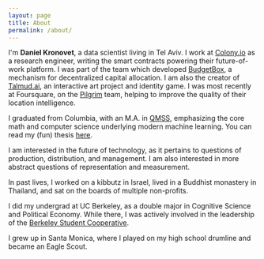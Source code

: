 ```yaml
---
layout: page
title: About
permalink: /about/
---
```


I'm **Daniel Kronovet**, a data scientist living in Tel Aviv. I work at [Colony.io](https://colony.io/) as a research engineer, writing the smart contracts powering their future-of-work platform. I was part of the team which developed [BudgetBox](https://colony.io/budgetbox.pdf), a mechanism for decentralized capital allocation. I am also the creator of [Talmud.ai](https://talmud.ai/), an interactive art project and identity game. I was most recently at Foursquare, on the [Pilgrim](https://enterprise.foursquare.com/developers/pilgrim) team, helping to improve the quality of their location intelligence.

I graduated from Columbia, with an M.A. in [QMSS](http://www.qmss.columbia.edu/), emphasizing the core math and computer science underlying modern machine learning. You can read my (fun) thesis [here](/thesis.pdf).

I am interested in the future of technology, as it pertains to questions of production, distribution, and management. I am also interested in more abstract questions of representation and measurement.

In past lives, I worked on a kibbutz in Israel, lived in a Buddhist monastery in Thailand, and sat on the boards of multiple non-profits.

I did my undergrad at UC Berkeley, as a double major in Cognitive Science and Political Economy. While there, I was actively involved in the leadership of the [Berkeley Student Cooperative](https://www.bsc.coop/).

I grew up in Santa Monica, where I played on my high school drumline and became an Eagle Scout.

